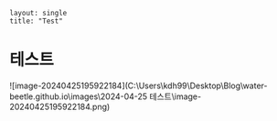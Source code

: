 ```
layout: single
title: "Test"
```



# 테스트



![image-20240425195922184](C:\Users\kdh99\Desktop\Blog\water-beetle.github.io\images\2024-04-25 테스트\image-20240425195922184.png)